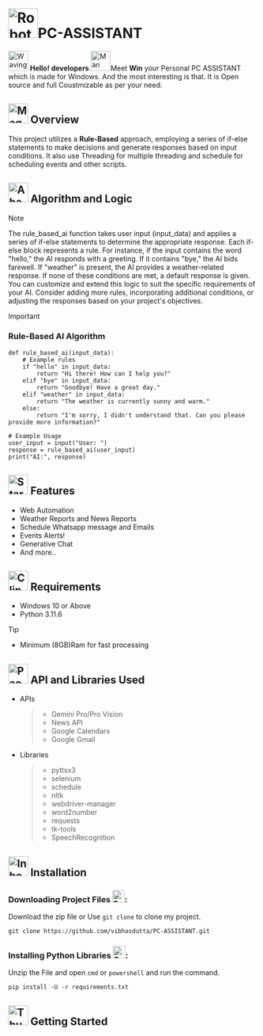 # <img src="https://raw.githubusercontent.com/Tarikul-Islam-Anik/Animated-Fluent-Emojis/master/Emojis/Smilies/Robot.png" alt="Robot" width="60" height="60" />PC-ASSISTANT

<img src="https://raw.githubusercontent.com/Tarikul-Islam-Anik/Animated-Fluent-Emojis/master/Emojis/Hand%20gestures/Waving%20Hand%20Medium-Light%20Skin%20Tone.png" alt="Waving Hand Medium-Light Skin Tone" width="40" height="40" /> **Hello! developers** <img src="https://raw.githubusercontent.com/Tarikul-Islam-Anik/Animated-Fluent-Emojis/master/Emojis/People/Man%20Technologist.png" alt="Man Technologist" width="40" height="40" />Meet **Win** your Personal PC ASSISTANT which is made for Windows. And the most interesting is that. It is Open source and full Coustmizable as per your need.

   
## <img src="https://raw.githubusercontent.com/Tarikul-Islam-Anik/Animated-Fluent-Emojis/master/Emojis/Objects/Magnifying%20Glass%20Tilted%20Left.png" alt="Magnifying Glass Tilted Left" width="40" height="40" /> Overview
  This project utilizes a **Rule-Based** approach, employing a series of if-else statements to make decisions and generate responses based on input conditions.
  It also use Threading for multiple threading and schedule for scheduling events and other scripts.

## <img src="https://raw.githubusercontent.com/Tarikul-Islam-Anik/Animated-Fluent-Emojis/master/Emojis/Objects/Abacus.png" alt="Abacus" width="40" height="40" /> Algorithm and Logic
  > [!NOTE]
  >The rule_based_ai function takes user input (input_data) and applies a series of if-else statements to determine the appropriate response.
    Each if-else block represents a rule. For instance, if the input contains the word "hello," the AI responds with a greeting. If it contains "bye," the AI bids farewell. If     "weather" is present, the AI provides a weather-related response. If none of these conditions are met, a default response is given.
    You can customize and extend this logic to suit the specific requirements of your AI. Consider adding more rules, incorporating additional conditions, or adjusting the         responses based on your project's objectives.
  
  > [!IMPORTANT]
  > ### Rule-Based AI Algorithm  
  ```
  def rule_based_ai(input_data):
      # Example rules
      if "hello" in input_data:
          return "Hi there! How can I help you?"
      elif "bye" in input_data:
          return "Goodbye! Have a great day."
      elif "weather" in input_data:
          return "The weather is currently sunny and warm."
      else:
          return "I'm sorry, I didn't understand that. Can you please provide more information?"
  
  # Example Usage
  user_input = input("User: ")
  response = rule_based_ai(user_input)
  print("AI:", response)
  ```

## <img src="https://raw.githubusercontent.com/Tarikul-Islam-Anik/Animated-Fluent-Emojis/master/Emojis/Travel%20and%20places/Star.png" alt="Star" width="40" height="40" /> Features
  - Web Automation
  - Weather Reports and News Reports
  - Schedule Whatsapp  message and Emails
  - Events Alerts!
  - Generative Chat
  - And more..

## <img src="https://raw.githubusercontent.com/Tarikul-Islam-Anik/Animated-Fluent-Emojis/master/Emojis/Objects/Clipboard.png" alt="Clipboard" width="40" height="40" /> Requirements
  - Windows 10 or Above
  - Python 3.11.6
  > [!TIP]
  > - Minimum (8GB)Ram for fast processing

 ## <img src="https://raw.githubusercontent.com/Tarikul-Islam-Anik/Animated-Fluent-Emojis/master/Emojis/Objects/Package.png" alt="Package" width="40" height="40" /> API and Libraries Used
  - APIs
    > - Gemini Pro/Pro Vision
    > - News API
    > - Google Calendars
    > - Google Gmail

  - Libraries
    > - pyttsx3
    > - selenium
    > - schedule
    > - nltk
    > - webdriver-manager
    > - word2number
    > - requests
    > - tk-tools
    > - SpeechRecognition

    
## <img src="https://raw.githubusercontent.com/Tarikul-Islam-Anik/Animated-Fluent-Emojis/master/Emojis/Objects/Inbox%20Tray.png" alt="Inbox Tray" width="40" height="40" /> Installation

  ### Downloading Project Files <img src="https://raw.githubusercontent.com/Tarikul-Islam-Anik/Animated-Fluent-Emojis/master/Emojis/Hand%20gestures/Backhand%20Index%20Pointing%20Down%20Medium-Light%20Skin%20Tone.png" alt="Backhand Index Pointing Down Medium-Light Skin Tone" width="25" height="25" />:
  
  Download the zip file or Use `git clone` to clone my project.
  ```
  git clone https://github.com/vibhasdutta/PC-ASSISTANT.git
  ``` 
  ### Installing Python Libraries <img src="https://raw.githubusercontent.com/Tarikul-Islam-Anik/Animated-Fluent-Emojis/master/Emojis/Hand%20gestures/Backhand%20Index%20Pointing%20Down%20Medium-Light%20Skin%20Tone.png" alt="Backhand Index Pointing Down Medium-Light Skin Tone" width="25" height="25" />:
  
  Unzip the File and open `cmd` or `powershell` and run the command.
  ```
  pip install -U -r requirements.txt
  ```

##  <img src="https://raw.githubusercontent.com/Tarikul-Islam-Anik/Animated-Fluent-Emojis/master/Emojis/Hand%20gestures/Thumbs%20Up%20Light%20Skin%20Tone.png" alt="Thumbs Up Light Skin Tone" width="40" height="40" /> Getting Started

